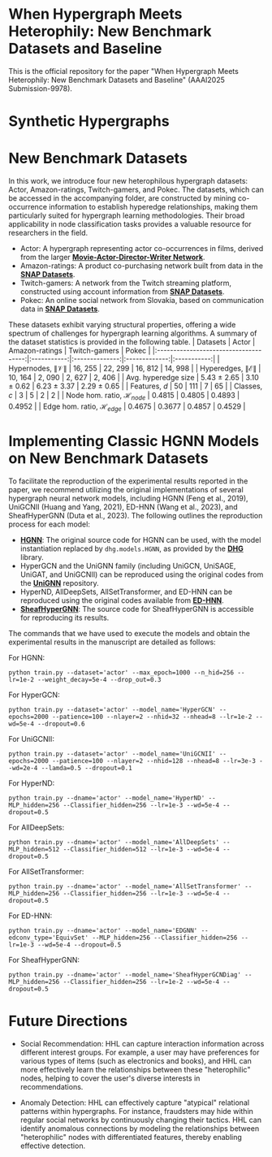 # When Hypergraph Meets Heterophily: New Benchmark Datasets and Baseline
This is the official repository for the paper "When Hypergraph Meets Heterophily: New Benchmark Datasets and Baseline" (AAAI2025 Submission-9978).
# Synthetic Hypergraphs

# New Benchmark Datasets
In this work, we introduce four new heterophilous hypergraph datasets: Actor, Amazon-ratings, Twitch-gamers, and Pokec. The datasets, which can be accessed in the accompanying folder, are constructed by mining co-occurrence information to establish hyperedge relationships, making them particularly suited for hypergraph learning methodologies. Their broad applicability in node classification tasks provides a valuable resource for researchers in the field.
- Actor: A hypergraph representing actor co-occurrences in films, derived from the larger **[Movie-Actor-Director-Writer Network](https://www.aminer.org/lab-datasets/soinf/)**.
- Amazon-ratings: A product co-purchasing network built from data in the **[SNAP Datasets](https://snap.stanford.edu/data/amazon-meta.html)**.
- Twitch-gamers: A network from the Twitch streaming platform, constructed using account information from **[SNAP Datasets](http://snap.stanford.edu/data/twitch_gamers.html)**.
- Pokec: An online social network from Slovakia, based on communication data in **[SNAP Datasets](https://snap.stanford.edu/data/soc-Pokec.html)**.

These datasets exhibit varying structural properties, offering a wide spectrum of challenges for hypergraph learning algorithms. A summary of the dataset statistics is provided in the following table.
|                Datasets               |    Actor    | Amazon-ratings | Twitch-gamers |    Pokec    |
|:-------------------------------------:|:-----------:|:--------------:|:-------------:|:-----------:|
|     Hypernodes, $\|\mathcal{V}\|$     |   16, 255   |     22, 299    |    16, 812    |   14, 998   |
|    Hyperedges, $\|\mathcal{E}\|$      |   10, 164   |     2, 090     |     2, 627    |    2, 406   |
|        Avg. hyperedge size            | 5.43 ± 2.65 |   3.10 ± 0.62  |  6.23 ± 3.37  | 2.29 ± 0.65 |
|             Features, $d$             |      50     |       111      |       7       |      65     |
|              Classes, $c$             |      3      |        5       |       2       |      2      |
| Node hom. ratio, $\mathcal{H}_{node}$ |    0.4815   |     0.4805     |     0.4893    |    0.4952   |
| Edge hom. ratio, $\mathcal{H}_{edge}$ |    0.4675   |     0.3677     |     0.4857    |    0.4529   |

# Implementing Classic HGNN Models on New Benchmark Datasets
To facilitate the reproduction of the experimental results reported in the paper, we recommend utilizing the original implementations of several hypergraph neural network models, including HGNN (Feng et al., 2019), UniGCNII (Huang and Yang, 2021), ED-HNN (Wang et al., 2023), and SheafHyperGNN (Duta et al., 2023). The following outlines the reproduction process for each model:
- **[HGNN](https://github.com/iMoonLab/HGNN)**: The original source code for HGNN can be used, with the model instantiation replaced by `dhg.models.HGNN`, as provided by the **[DHG](https://github.com/iMoonLab/DeepHypergraph)** library.
- HyperGCN and the UniGNN family (including UniGCN, UniSAGE, UniGAT, and UniGCNII) can be reproduced using the original codes from the **[UniGNN](https://github.com/OneForward/UniGNN)** repository.
- HyperND, AllDeepSets, AllSetTransformer, and ED-HNN can be reproduced using the original codes available from **[ED-HNN](https://github.com/Graph-COM/ED-HNN)**.
- **[SheafHyperGNN](https://github.com/IuliaDuta/sheaf_hypergraph_networks)**: The source code for SheafHyperGNN is accessible for reproducing its results. 

The commands that we have used to execute the models and obtain the experimental results in the manuscript are detailed as follows:

For HGNN:
```
python train.py --dataset='actor' --max_epoch=1000 --n_hid=256 --lr=1e-2 --weight_decay=5e-4 --drop_out=0.3
```

For HyperGCN:
```
python train.py --dataset='actor' --model_name='HyperGCN' --epochs=2000 --patience=100 --nlayer=2 --nhid=32 --nhead=8 --lr=1e-2 --wd=5e-4 --dropout=0.6
```

For UniGCNII:
```
python train.py --dataset='actor' --model_name='UniGCNII' --epochs=2000 --patience=100 --nlayer=2 --nhid=128 --nhead=8 --lr=3e-3 --wd=2e-4 --lamda=0.5 --dropout=0.1

```

For HyperND:
```
python train.py --dname='actor' --model_name='HyperND' --MLP_hidden=256 --Classifier_hidden=256 --lr=1e-3 --wd=5e-4 --dropout=0.5
```

For AllDeepSets:
```
python train.py --dname='actor' --model_name='AllDeepSets' --MLP_hidden=512 --Classifier_hidden=512 --lr=1e-3 --wd=5e-4 --dropout=0.5
```

For AllSetTransformer:
```
python train.py --dname='actor' --model_name='AllSetTransformer' --MLP_hidden=256 --Classifier_hidden=256 --lr=1e-3 --wd=5e-4 --dropout=0.5
```

For ED-HNN:
```
python train.py --dname='actor' --model_name='EDGNN' --edconv_type='EquivSet' --MLP_hidden=256 --Classifier_hidden=256 --lr=1e-3 --wd=5e-4 --dropout=0.5
```

For SheafHyperGNN:
```
python train.py --dname='actor' --model_name='SheafHyperGCNDiag' --MLP_hidden=256 --Classifier_hidden=256 --lr=1e-2 --wd=5e-4 --dropout=0.5
```

# Future Directions
- Social Recommendation: HHL can capture interaction information across different interest groups. For example, a user may have preferences for various types of items (such as electronics and books), and HHL can more effectively learn the relationships between these "heterophilic" nodes, helping to cover the user's diverse interests in recommendations.

- Anomaly Detection: HHL can effectively capture "atypical" relational patterns within hypergraphs. For instance, fraudsters may hide within regular social networks by continuously changing their tactics. HHL can identify anomalous connections by modeling the relationships between "heterophilic" nodes with differentiated features, thereby enabling effective detection.
